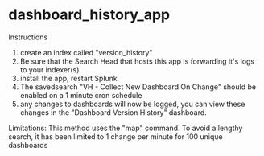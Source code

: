 # dashboard_history_app

Instructions
1) create an index called "version_history"
2) Be sure that the Search Head that hosts this app is forwarding it's logs to your indexer(s)
3) install the app, restart Splunk
4) The savedsearch "VH - Collect New Dashboard On Change" should be enabled on a 1 minute cron schedule
5) any changes to dashboards will now be logged, you can view these changes in the "Dashboard Version History" dashboard.


Limitations:
This method uses the "map" command. To avoid a lengthy search, it has been limited to 1 change per minute for 100 unique dashboards
